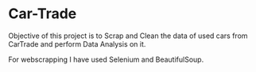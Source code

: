 # Car-Trade
Objective of this project is to Scrap and Clean the data of used cars from CarTrade and perform Data Analysis on it.

For webscrapping I have used Selenium and BeautifulSoup.
